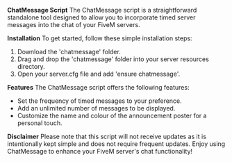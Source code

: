 
**ChatMessage Script**
The ChatMessage script is a straightforward standalone tool designed to allow you to incorporate timed server messages into the chat of your FiveM servers.



**Installation**
To get started, follow these simple installation steps:
1. Download the 'chatmessage' folder.
2. Drag and drop the 'chatmessage' folder into your server resources directory.
3. Open your server.cfg file and add 'ensure chatmessage'.



**Features**
The ChatMessage script offers the following features:
- Set the frequency of timed messages to your preference.
- Add an unlimited number of messages to be displayed.
- Customize the name and colour of the announcement poster for a personal touch.



**Disclaimer**
Please note that this script will not receive updates as it is intentionally kept simple and does not require frequent updates. Enjoy using ChatMessage to enhance your FiveM server's chat functionality!

